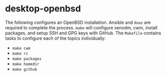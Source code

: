 # desktop-openbsd

The following configures an OpenBSD installation. Ansible and `doas` are required
to complete the process. `make` will configure xenodm, cwm, install packages,
and setup SSH and GPG keys with GitHub. The `Makefile` contains tasks to
configure each of the topics individually:

- `make cwm`
- `make rc`
- `make packages`
- `make homedir`
- `make github`
